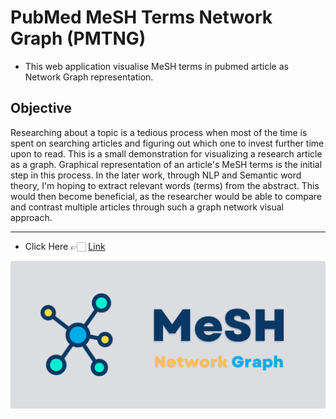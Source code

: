 # PubMed MeSH Terms Network Graph (PMTNG)

- This web application visualise MeSH terms in pubmed article as Network Graph representation.

## Objective
Researching about a topic is a tedious process when most of the time is spent on searching articles and figuring out which one to invest further time upon to read. This is a small demonstration for visualizing a research article as a graph. Graphical representation of an article's MeSH terms is the initial step in this process. In the later work, through NLP and Semantic word theory, I'm hoping to extract relevant words (terms) from the abstract. This would then become beneficial, as the researcher would be able to compare and contrast multiple articles through such a graph network visual approach. 

---

- Click Here 👉🏻 [Link](https://mesh-graphviz.herokuapp.com/)

![image](https://raw.githubusercontent.com/akshayonly/MeSH-Graph/main/MeSH-Graph.png)
